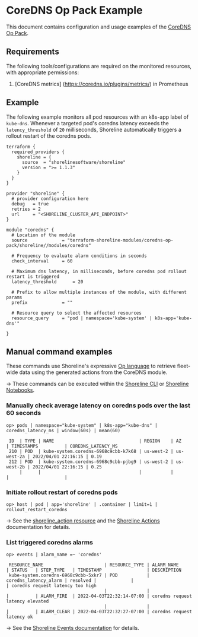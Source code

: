 # CoreDNS Op Pack Example

This document contains configuration and usage examples of the [CoreDNS Op Pack](https://github.com/terraform-shoreline-modules/terraform-shoreline-coredns-op-pack/tree/main/modules/coredns).

## Requirements

The following tools/configurations are required on the monitored resources, with appropriate permissions:

1. [CoreDNS metrics] (https://coredns.io/plugins/metrics/) in Prometheus


## Example

The following example monitors all pod resources with an k8s-app label of `kube-dns`. Whenever a targeted pod's coredns latency exceeds the `latency_threshold` of `20` milliseconds, Shoreline automatically triggers a rollout restart of the coredns pods.

```hcl
terraform {
  required_providers {
    shoreline = {
      source  = "shorelinesoftware/shoreline"
      version = ">= 1.1.3"
    }
  }
}

provider "shoreline" {
  # provider configuration here
  debug   = true
  retries = 2
  url     = "<SHORELINE_CLUSTER_API_ENDPOINT>"
}

module "coredns" {
  # Location of the module
  source             = "terraform-shoreline-modules/coredns-op-pack/shoreline//modules/coredns"

  # Frequency to evaluate alarm conditions in seconds
  check_interval     = 60

  # Maximum dns latency, in milliseconds, before coredns pod rollout restart is triggered
  latency_threshold      = 20

  # Prefix to allow multiple instances of the module, with different params
  prefix             = ""

  # Resource query to select the affected resources
  resource_query     = "pod | namespace='kube-system' | k8s-app='kube-dns'"

}
```

## Manual command examples

These commands use Shoreline's expressive [Op language](https://docs.shoreline.io/op) to retrieve fleet-wide data using the generated actions from the CoreDNS module.

-> These commands can be executed within the [Shoreline CLI](https://docs.shoreline.io/installation#cli) or [Shoreline Notebooks](https://docs.shoreline.io/ui/notebooks).

### Manually check average latency on coredns pods over the last 60 seconds

```
op> pods | namespace="kube-system" | k8s-app="kube-dns" | coredns_latency_ms | window(60s) | mean(60)

 ID  | TYPE | NAME                                | REGION    | AZ         | TIMESTAMPS          | COREDNS_LATENCY_MS
 210 | POD  | kube-system.coredns-6968c9cbb-k7k68 | us-west-2 | us-west-2a | 2022/04/01 22:16:15 | 0.19
 212 | POD  | kube-system.coredns-6968c9cbb-pjbg9 | us-west-2 | us-west-2b | 2022/04/01 22:16:15 | 0.25
     |      |                                     |           |            |                     |
```

### Initiate rollout restart of coredns pods

```
op> host | pod | app='shoreline' | .container | limit=1 | rollout_restart_coredns
```

-> See the [shoreline_action resource](https://registry.terraform.io/providers/shorelinesoftware/shoreline/latest/docs/resources/action) and the [Shoreline Actions](https://docs.shoreline.io/actions) documentation for details.


### List triggered coredns alarms

```
op> events | alarm_name =~ 'coredns'

 RESOURCE_NAME                       | RESOURCE_TYPE | ALARM_NAME            | STATUS   | STEP_TYPE   | TIMESTAMP                 | DESCRIPTION
 kube-system.coredns-6968c9cbb-5xkr7 | POD           | coredns_latency_alarm | resolved |             |                           | coredns request latency too high
                                     |               |                       |          | ALARM_FIRE  | 2022-04-03T22:32:14-07:00 | coredns request latency elevated
                                     |               |                       |          | ALARM_CLEAR | 2022-04-03T22:32:27-07:00 | coredns request latency ok
```

-> See the [Shoreline Events documentation](https://docs.shoreline.io/op/events) for details.

